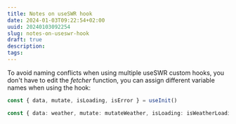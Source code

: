 ```yaml
---
title: Notes on useSWR hook
date: 2024-01-03T09:22:54+02:00
uuid: 20240103092254
slug: notes-on-useswr-hook
draft: true
description: 
tags: 
---
```


To avoid naming conflicts when using multiple useSWR custom hooks, you don't have to edit the _fetcher_ function, you can assign different variable names when using the hook: 

```ts
const { data, mutate, isLoading, isError } = useInit()
```

```ts
const { data: weather, mutate: mutateWeather, isLoading: isWeatherLoading, error: isWeatherError } = useWeather()
```